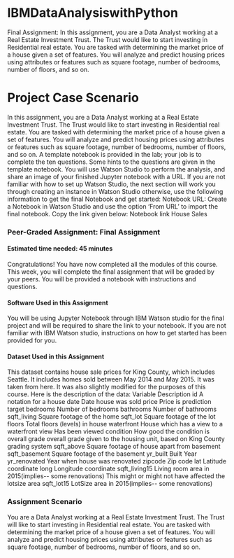 # IBMDataAnalysiswithPython
Final Assignment: In this assignment, you are a Data Analyst working at a Real Estate Investment Trust.  The Trust would like to start investing in Residential real estate.  You are tasked with determining the market price of a house given a set of features.   You will analyze and predict housing prices using attributes or features such as square footage, number of bedrooms, number of floors, and so on.

# Project Case Scenario
In this assignment, you are a Data Analyst working at a Real Estate Investment Trust. 
The Trust would like to start investing in Residential real estate. 
You are tasked with determining the market price of a house given a set of features. 
You will analyze and predict housing prices using attributes or features such as square footage, number of bedrooms, number of floors, and so on.
A template notebook is provided in the lab; your job is to complete the ten questions. Some hints to the questions are given in the template notebook.
You will use Watson Studio to perform the analysis, and share an image of your finished Jupyter notebook with a URL. If you are not familiar with how to set up Watson Studio, the next section will work you through creating an instance in Watson Studio otherwise, use the following information to get the final Notebook and get started: 
Notebook URL: Create a Notebook in Watson Studio and use the option ‘From URL’ to import the final notebook. Copy the link given below: Notebook link House Sales

### Peer-Graded Assignment: Final Assignment
#### Estimated time needed: 45 minutes
Congratulations! You have now completed all the modules of this course. This week, you will complete the final assignment that will be graded by your peers. You will be provided a notebook with instructions and questions.
#### Software Used in this Assignment
You will be using Jupyter Notebook through IBM Watson studio for the final project and will be required to share the link to your notebook. If you are not familiar with IBM Watson studio, instructions on how to get started has been provided for you.
#### Dataset Used in this Assignment
This dataset contains house sale prices for King County, which includes Seattle. It includes homes sold between May 2014 and May 2015. It was taken from here. It was also slightly modified for the purposes of this course. Here is the description of the data:
Variable	Description
id	A notation for a house
date	Date house was sold
price	Price is prediction target
bedrooms	Number of bedrooms
bathrooms	Number of bathrooms
sqft_living	Square footage of the home
sqft_lot	Square footage of the lot
floors	Total floors (levels) in house
waterfront	House which has a view to a waterfront
view	Has been viewed
condition	How good the condition is overall
grade	overall grade given to the housing unit, based on King County grading system
sqft_above	Square footage of house apart from basement
sqft_basement	Square footage of the basement
yr_built	Built Year
yr_renovated	Year when house was renovated
zipcode	Zip code
lat	Latitude coordinate
long	Longitude coordinate
sqft_living15	Living room area in 2015(implies-- some renovations) This might or might not have affected the lotsize area
sqft_lot15	LotSize area in 2015(implies-- some renovations)

### Assignment Scenario
You are a Data Analyst working at a Real Estate Investment Trust. The Trust will like to start investing in Residential real estate. You are tasked with determining the market price of a house given a set of features. You will analyze and predict housing prices using attributes or features such as square footage, number of bedrooms, number of floors, and so on.
